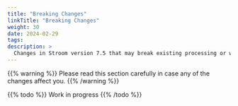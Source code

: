 ```yaml
---
title: "Breaking Changes"
linkTitle: "Breaking Changes"
weight: 30
date: 2024-02-29
tags: 
description: >
  Changes in Stroom version 7.5 that may break existing processing or ways of working.
---
```


{{% warning %}}
Please read this section carefully in case any of the changes affect you.
{{% /warning %}}

{{% todo %}}
Work in progress
{{% /todo %}}



